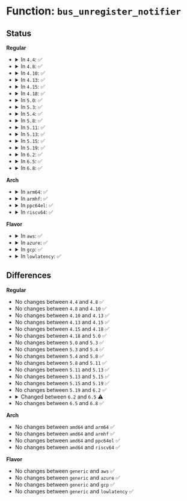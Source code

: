 # Function: <code>bus_unregister_notifier</code>

## Status
<b>Regular</b>
<ul>
<li>
<details>
<summary>In <code>4.4</code>: ✅</summary>

```c
int bus_unregister_notifier(struct bus_type *bus, struct notifier_block *nb);
```

**Collision:** Unique Global

**Inline:** No

**Transformation:** False

**Instances:**

```
In drivers/base/bus.c (ffffffff8154a5e0)
Location: drivers/base/bus.c:993
Inline: False
Direct callers:
  - drivers/input/serio/i8042.c:i8042_exit
  - drivers/i2c/i2c-dev.c:i2c_dev_exit
```
**Symbols:**

```
ffffffff8154a5e0-ffffffff8154a5fe: bus_unregister_notifier (STB_GLOBAL)
```
</details>
</li>
<li>
<details>
<summary>In <code>4.8</code>: ✅</summary>

```c
int bus_unregister_notifier(struct bus_type *bus, struct notifier_block *nb);
```

**Collision:** Unique Global

**Inline:** No

**Transformation:** False

**Instances:**

```
In drivers/base/bus.c (ffffffff8159c210)
Location: drivers/base/bus.c:992
Inline: False
Direct callers:
  - drivers/input/serio/i8042.c:i8042_exit
  - drivers/i2c/i2c-dev.c:i2c_dev_exit
```
**Symbols:**

```
ffffffff8159c210-ffffffff8159c22e: bus_unregister_notifier (STB_GLOBAL)
```
</details>
</li>
<li>
<details>
<summary>In <code>4.10</code>: ✅</summary>

```c
int bus_unregister_notifier(struct bus_type *bus, struct notifier_block *nb);
```

**Collision:** Unique Global

**Inline:** No

**Transformation:** False

**Instances:**

```
In drivers/base/bus.c (ffffffff815ca770)
Location: drivers/base/bus.c:992
Inline: False
Direct callers:
  - drivers/input/serio/i8042.c:i8042_exit
  - drivers/i2c/i2c-dev.c:i2c_dev_exit
```
**Symbols:**

```
ffffffff815ca770-ffffffff815ca78e: bus_unregister_notifier (STB_GLOBAL)
```
</details>
</li>
<li>
<details>
<summary>In <code>4.13</code>: ✅</summary>

```c
int bus_unregister_notifier(struct bus_type *bus, struct notifier_block *nb);
```

**Collision:** Unique Global

**Inline:** No

**Transformation:** False

**Instances:**

```
In drivers/base/bus.c (ffffffff815df440)
Location: drivers/base/bus.c:951
Inline: False
Direct callers:
  - drivers/iommu/iommu.c:bus_set_iommu
  - drivers/input/serio/i8042.c:i8042_exit
  - drivers/i2c/i2c-dev.c:i2c_dev_exit
```
**Symbols:**

```
ffffffff815df440-ffffffff815df45e: bus_unregister_notifier (STB_GLOBAL)
```
</details>
</li>
<li>
<details>
<summary>In <code>4.15</code>: ✅</summary>

```c
int bus_unregister_notifier(struct bus_type *bus, struct notifier_block *nb);
```

**Collision:** Unique Global

**Inline:** No

**Transformation:** False

**Instances:**

```
In drivers/base/bus.c (ffffffff81646470)
Location: drivers/base/bus.c:951
Inline: False
Direct callers:
  - drivers/iommu/iommu.c:bus_set_iommu
  - drivers/input/serio/i8042.c:i8042_exit
  - drivers/i2c/i2c-dev.c:i2c_dev_exit
```
**Symbols:**

```
ffffffff81646470-ffffffff8164648e: bus_unregister_notifier (STB_GLOBAL)
```
</details>
</li>
<li>
<details>
<summary>In <code>4.18</code>: ✅</summary>

```c
int bus_unregister_notifier(struct bus_type *bus, struct notifier_block *nb);
```

**Collision:** Unique Global

**Inline:** No

**Transformation:** False

**Instances:**

```
In drivers/base/bus.c (ffffffff81681950)
Location: drivers/base/bus.c:949
Inline: False
Direct callers:
  - drivers/iommu/iommu.c:bus_set_iommu
  - drivers/iommu/dmar.c:dmar_free_unused_resources
  - drivers/usb/core/usb.c:usb_exit
  - drivers/usb/core/usb.c:usb_init
  - drivers/input/serio/i8042.c:i8042_exit
  - drivers/i2c/i2c-dev.c:i2c_dev_exit
```
**Symbols:**

```
ffffffff81681950-ffffffff8168196e: bus_unregister_notifier (STB_GLOBAL)
```
</details>
</li>
<li>
<details>
<summary>In <code>5.0</code>: ✅</summary>

```c
int bus_unregister_notifier(struct bus_type *bus, struct notifier_block *nb);
```

**Collision:** Unique Global

**Inline:** No

**Transformation:** False

**Instances:**

```
In drivers/base/bus.c (ffffffff816a13f0)
Location: drivers/base/bus.c:956
Inline: False
Direct callers:
  - drivers/iommu/iommu.c:bus_set_iommu
  - drivers/iommu/dmar.c:dmar_free_unused_resources
  - drivers/usb/core/usb.c:usb_exit
  - drivers/usb/core/usb.c:usb_init
  - drivers/input/serio/i8042.c:i8042_exit
  - drivers/i2c/i2c-dev.c:i2c_dev_exit
```
**Symbols:**

```
ffffffff816a13f0-ffffffff816a140e: bus_unregister_notifier (STB_GLOBAL)
```
</details>
</li>
<li>
<details>
<summary>In <code>5.3</code>: ✅</summary>

```c
int bus_unregister_notifier(struct bus_type *bus, struct notifier_block *nb);
```

**Collision:** Unique Global

**Inline:** No

**Transformation:** False

**Instances:**

```
In drivers/base/bus.c (ffffffff816da1c0)
Location: drivers/base/bus.c:930
Inline: False
Direct callers:
  - drivers/iommu/iommu.c:bus_set_iommu
  - drivers/iommu/dmar.c:dmar_free_unused_resources
  - drivers/usb/core/usb.c:usb_exit
  - drivers/usb/core/usb.c:usb_init
  - drivers/input/serio/i8042.c:i8042_exit
  - drivers/i2c/i2c-dev.c:i2c_dev_exit
```
**Symbols:**

```
ffffffff816da1c0-ffffffff816da1de: bus_unregister_notifier (STB_GLOBAL)
```
</details>
</li>
<li>
<details>
<summary>In <code>5.4</code>: ✅</summary>

```c
int bus_unregister_notifier(struct bus_type *bus, struct notifier_block *nb);
```

**Collision:** Unique Global

**Inline:** No

**Transformation:** False

**Instances:**

```
In drivers/base/bus.c (ffffffff816fe170)
Location: drivers/base/bus.c:906
Inline: False
Direct callers:
  - drivers/iommu/iommu.c:bus_set_iommu
  - drivers/iommu/dmar.c:dmar_free_unused_resources
  - drivers/usb/core/usb.c:usb_exit
  - drivers/usb/core/usb.c:usb_init
  - drivers/input/serio/i8042.c:i8042_exit
  - drivers/i2c/i2c-dev.c:i2c_dev_exit
```
**Symbols:**

```
ffffffff816fe170-ffffffff816fe18e: bus_unregister_notifier (STB_GLOBAL)
```
</details>
</li>
<li>
<details>
<summary>In <code>5.8</code>: ✅</summary>

```c
int bus_unregister_notifier(struct bus_type *bus, struct notifier_block *nb);
```

**Collision:** Unique Global

**Inline:** No

**Transformation:** False

**Instances:**

```
In drivers/base/bus.c (ffffffff817b74c0)
Location: drivers/base/bus.c:907
Inline: False
Direct callers:
  - drivers/iommu/iommu.c:bus_set_iommu
  - drivers/iommu/intel/dmar.c:dmar_free_unused_resources
  - drivers/vfio/pci/vfio_pci.c:vfio_pci_remove
  - drivers/usb/core/usb.c:usb_exit
  - drivers/usb/core/usb.c:usb_init
  - drivers/input/serio/i8042.c:i8042_exit
  - drivers/i2c/i2c-dev.c:i2c_dev_exit
```
**Symbols:**

```
ffffffff817b74c0-ffffffff817b74de: bus_unregister_notifier (STB_GLOBAL)
```
</details>
</li>
<li>
<details>
<summary>In <code>5.11</code>: ✅</summary>

```c
int bus_unregister_notifier(struct bus_type *bus, struct notifier_block *nb);
```

**Collision:** Unique Global

**Inline:** No

**Transformation:** False

**Instances:**

```
In drivers/base/bus.c (ffffffff817cc1e0)
Location: drivers/base/bus.c:907
Inline: False
Direct callers:
  - drivers/iommu/intel/dmar.c:dmar_free_unused_resources
  - drivers/iommu/iommu.c:bus_set_iommu
  - drivers/vfio/pci/vfio_pci.c:vfio_pci_remove
  - drivers/usb/core/usb.c:usb_exit
  - drivers/usb/core/usb.c:usb_init
  - drivers/input/serio/i8042.c:i8042_exit
  - drivers/i2c/i2c-dev.c:i2c_dev_exit
```
**Symbols:**

```
ffffffff817cc1e0-ffffffff817cc1fe: bus_unregister_notifier (STB_GLOBAL)
```
</details>
</li>
<li>
<details>
<summary>In <code>5.13</code>: ✅</summary>

```c
int bus_unregister_notifier(struct bus_type *bus, struct notifier_block *nb);
```

**Collision:** Unique Global

**Inline:** No

**Transformation:** False

**Instances:**

```
In drivers/base/bus.c (ffffffff817afb50)
Location: drivers/base/bus.c:890
Inline: False
Direct callers:
  - drivers/iommu/intel/dmar.c:dmar_free_unused_resources
  - drivers/iommu/iommu.c:bus_set_iommu
  - drivers/vfio/pci/vfio_pci.c:vfio_pci_remove
  - drivers/vfio/pci/vfio_pci.c:vfio_pci_probe
  - drivers/usb/core/usb.c:usb_exit
  - drivers/usb/core/usb.c:usb_init
  - drivers/input/serio/i8042.c:i8042_exit
  - drivers/i2c/i2c-dev.c:i2c_dev_exit
```
**Symbols:**

```
ffffffff817afb50-ffffffff817afb6e: bus_unregister_notifier (STB_GLOBAL)
```
</details>
</li>
<li>
<details>
<summary>In <code>5.15</code>: ✅</summary>

```c
int bus_unregister_notifier(struct bus_type *bus, struct notifier_block *nb);
```

**Collision:** Unique Global

**Inline:** No

**Transformation:** False

**Instances:**

```
In drivers/base/bus.c (ffffffff81838cd0)
Location: drivers/base/bus.c:886
Inline: False
Direct callers:
  - drivers/iommu/intel/dmar.c:dmar_free_unused_resources
  - drivers/iommu/iommu.c:bus_set_iommu
  - drivers/vfio/pci/vfio_pci_core.c:vfio_pci_core_unregister_device
  - drivers/vfio/pci/vfio_pci_core.c:vfio_pci_core_register_device
  - drivers/usb/core/usb.c:usb_exit
  - drivers/usb/core/usb.c:usb_init
  - drivers/input/serio/i8042.c:i8042_exit
  - drivers/i2c/i2c-dev.c:i2c_dev_exit
```
**Symbols:**

```
ffffffff81838cd0-ffffffff81838cee: bus_unregister_notifier (STB_GLOBAL)
```
</details>
</li>
<li>
<details>
<summary>In <code>5.19</code>: ✅</summary>

```c
int bus_unregister_notifier(struct bus_type *bus, struct notifier_block *nb);
```

**Collision:** Unique Global

**Inline:** No

**Transformation:** False

**Instances:**

```
In drivers/base/bus.c (ffffffff8197b200)
Location: drivers/base/bus.c:888
Inline: False
Direct callers:
  - drivers/iommu/intel/dmar.c:dmar_free_unused_resources
  - drivers/iommu/iommu.c:bus_set_iommu
  - drivers/vfio/pci/vfio_pci_core.c:vfio_pci_core_unregister_device
  - drivers/vfio/pci/vfio_pci_core.c:vfio_pci_core_register_device
  - drivers/usb/core/usb.c:usb_exit
  - drivers/usb/core/usb.c:usb_init
  - drivers/input/serio/i8042.c:i8042_exit
  - drivers/i2c/i2c-dev.c:i2c_dev_exit
```
**Symbols:**

```
ffffffff8197b200-ffffffff8197b226: bus_unregister_notifier (STB_GLOBAL)
```
</details>
</li>
<li>
<details>
<summary>In <code>6.2</code>: ✅</summary>

```c
int bus_unregister_notifier(struct bus_type *bus, struct notifier_block *nb);
```

**Collision:** Unique Global

**Inline:** No

**Transformation:** False

**Instances:**

```
In drivers/base/bus.c (ffffffff81ae8240)
Location: drivers/base/bus.c:888
Inline: False
Direct callers:
  - drivers/iommu/intel/dmar.c:dmar_free_unused_resources
  - drivers/usb/core/usb.c:usb_exit
  - drivers/usb/core/usb.c:usb_init
  - drivers/input/serio/i8042.c:i8042_exit
  - drivers/i2c/i2c-dev.c:i2c_dev_exit
```
**Symbols:**

```
ffffffff81ae8240-ffffffff81ae8266: bus_unregister_notifier (STB_GLOBAL)
```
</details>
</li>
<li>
<details>
<summary>In <code>6.5</code>: ✅</summary>

```c
int bus_unregister_notifier(const struct bus_type *bus, struct notifier_block *nb);
```

**Collision:** Unique Global

**Inline:** No

**Transformation:** False

**Instances:**

```
In drivers/base/bus.c (ffffffff81b36a60)
Location: drivers/base/bus.c:967
Inline: False
Direct callers:
  - drivers/iommu/intel/dmar.c:dmar_free_unused_resources
  - drivers/usb/core/usb.c:usb_exit
  - drivers/usb/core/usb.c:usb_init
  - drivers/input/serio/i8042.c:i8042_exit
  - drivers/i2c/i2c-dev.c:i2c_dev_exit
```
**Symbols:**

```
ffffffff81b36a60-ffffffff81b36aaf: bus_unregister_notifier (STB_GLOBAL)
```
</details>
</li>
<li>
<details>
<summary>In <code>6.8</code>: ✅</summary>

```c
int bus_unregister_notifier(const struct bus_type *bus, struct notifier_block *nb);
```

**Collision:** Unique Global

**Inline:** No

**Transformation:** False

**Instances:**

```
In drivers/base/bus.c (ffffffff81b8e480)
Location: drivers/base/bus.c:967
Inline: False
Direct callers:
  - drivers/iommu/intel/dmar.c:dmar_free_unused_resources
  - drivers/usb/core/usb.c:usb_exit
  - drivers/usb/core/usb.c:usb_init
  - drivers/input/serio/i8042.c:i8042_exit
  - drivers/i2c/i2c-dev.c:i2c_dev_exit
```
**Symbols:**

```
ffffffff81b8e480-ffffffff81b8e4cf: bus_unregister_notifier (STB_GLOBAL)
```
</details>
</li>
</ul>
<b>Arch</b>
<ul>
<li>
<details>
<summary>In <code>arm64</code>: ✅</summary>

```c
int bus_unregister_notifier(struct bus_type *bus, struct notifier_block *nb);
```

**Collision:** Unique Global

**Inline:** No

**Transformation:** False

**Instances:**

```
In drivers/base/bus.c (ffff8000108e9118)
Location: drivers/base/bus.c:906
Inline: False
Direct callers:
  - drivers/iommu/iommu.c:bus_set_iommu
  - drivers/usb/core/usb.c:usb_exit
  - drivers/usb/core/usb.c:usb_init
  - drivers/i2c/i2c-dev.c:i2c_dev_exit
```
**Symbols:**

```
ffff8000108e9118-ffff8000108e9150: bus_unregister_notifier (STB_GLOBAL)
```
</details>
</li>
<li>
<details>
<summary>In <code>armhf</code>: ✅</summary>

```c
int bus_unregister_notifier(struct bus_type *bus, struct notifier_block *nb);
```

**Collision:** Unique Global

**Inline:** No

**Transformation:** False

**Instances:**

```
In drivers/base/bus.c (c09d742c)
Location: drivers/base/bus.c:906
Inline: False
Direct callers:
  - drivers/bus/ti-sysc.c:sysc_exit
  - drivers/iommu/iommu.c:bus_set_iommu
  - drivers/usb/core/usb.c:usb_exit
  - drivers/usb/core/usb.c:usb_init
  - drivers/i2c/i2c-dev.c:i2c_dev_exit
```
**Symbols:**

```
c09d742c-c09d7450: bus_unregister_notifier (STB_GLOBAL)
```
</details>
</li>
<li>
<details>
<summary>In <code>ppc64el</code>: ✅</summary>

```c
int bus_unregister_notifier(struct bus_type *bus, struct notifier_block *nb);
```

**Collision:** Unique Global

**Inline:** No

**Transformation:** False

**Instances:**

```
In drivers/base/bus.c (c00000000097f950)
Location: drivers/base/bus.c:906
Inline: False
Direct callers:
  - drivers/iommu/iommu.c:bus_set_iommu
  - drivers/usb/core/usb.c:usb_exit
  - drivers/usb/core/usb.c:usb_init
  - drivers/input/serio/i8042.c:i8042_exit
  - drivers/i2c/i2c-dev.c:i2c_dev_exit
```
**Symbols:**

```
c00000000097f950-c00000000097f98c: bus_unregister_notifier (STB_GLOBAL)
```
</details>
</li>
<li>
<details>
<summary>In <code>riscv64</code>: ✅</summary>

```c
int bus_unregister_notifier(struct bus_type *bus, struct notifier_block *nb);
```

**Collision:** Unique Global

**Inline:** No

**Transformation:** False

**Instances:**

```
In drivers/base/bus.c (ffffffe00057d0a8)
Location: drivers/base/bus.c:906
Inline: False
Direct callers:
  - drivers/usb/core/usb.c:usb_exit
  - drivers/usb/core/usb.c:usb_init
  - drivers/i2c/i2c-dev.c:i2c_dev_exit
```
**Symbols:**

```
ffffffe00057d0a8-ffffffe00057d0e0: bus_unregister_notifier (STB_GLOBAL)
```
</details>
</li>
</ul>
<b>Flavor</b>
<ul>
<li>
<details>
<summary>In <code>aws</code>: ✅</summary>

```c
int bus_unregister_notifier(struct bus_type *bus, struct notifier_block *nb);
```

**Collision:** Unique Global

**Inline:** No

**Transformation:** False

**Instances:**

```
In drivers/base/bus.c (ffffffff816c3960)
Location: drivers/base/bus.c:906
Inline: False
Direct callers:
  - drivers/iommu/iommu.c:bus_set_iommu
  - drivers/iommu/dmar.c:dmar_free_unused_resources
  - drivers/usb/core/usb.c:usb_exit
  - drivers/usb/core/usb.c:usb_init
  - drivers/input/serio/i8042.c:i8042_exit
```
**Symbols:**

```
ffffffff816c3960-ffffffff816c397e: bus_unregister_notifier (STB_GLOBAL)
```
</details>
</li>
<li>
<details>
<summary>In <code>azure</code>: ✅</summary>

```c
int bus_unregister_notifier(struct bus_type *bus, struct notifier_block *nb);
```

**Collision:** Unique Global

**Inline:** No

**Transformation:** False

**Instances:**

```
In drivers/base/bus.c (ffffffff8169ec10)
Location: drivers/base/bus.c:906
Inline: False
Direct callers:
  - drivers/iommu/iommu.c:bus_set_iommu
  - drivers/iommu/dmar.c:dmar_free_unused_resources
  - drivers/usb/core/usb.c:usb_exit
  - drivers/usb/core/usb.c:usb_init
  - drivers/input/serio/i8042.c:i8042_exit
```
**Symbols:**

```
ffffffff8169ec10-ffffffff8169ec2e: bus_unregister_notifier (STB_GLOBAL)
```
</details>
</li>
<li>
<details>
<summary>In <code>gcp</code>: ✅</summary>

```c
int bus_unregister_notifier(struct bus_type *bus, struct notifier_block *nb);
```

**Collision:** Unique Global

**Inline:** No

**Transformation:** False

**Instances:**

```
In drivers/base/bus.c (ffffffff816f1e30)
Location: drivers/base/bus.c:906
Inline: False
Direct callers:
  - drivers/iommu/iommu.c:bus_set_iommu
  - drivers/iommu/dmar.c:dmar_free_unused_resources
  - drivers/usb/core/usb.c:usb_exit
  - drivers/usb/core/usb.c:usb_init
  - drivers/input/serio/i8042.c:i8042_exit
  - drivers/i2c/i2c-dev.c:i2c_dev_exit
```
**Symbols:**

```
ffffffff816f1e30-ffffffff816f1e4e: bus_unregister_notifier (STB_GLOBAL)
```
</details>
</li>
<li>
<details>
<summary>In <code>lowlatency</code>: ✅</summary>

```c
int bus_unregister_notifier(struct bus_type *bus, struct notifier_block *nb);
```

**Collision:** Unique Global

**Inline:** No

**Transformation:** False

**Instances:**

```
In drivers/base/bus.c (ffffffff8170c670)
Location: drivers/base/bus.c:906
Inline: False
Direct callers:
  - drivers/iommu/iommu.c:bus_set_iommu
  - drivers/iommu/dmar.c:dmar_free_unused_resources
  - drivers/usb/core/usb.c:usb_exit
  - drivers/usb/core/usb.c:usb_init
  - drivers/input/serio/i8042.c:i8042_exit
  - drivers/i2c/i2c-dev.c:i2c_dev_exit
```
**Symbols:**

```
ffffffff8170c670-ffffffff8170c68e: bus_unregister_notifier (STB_GLOBAL)
```
</details>
</li>
</ul>

## Differences
<b>Regular</b>
<ul>
<li>
No changes between <code>4.4</code> and <code>4.8</code> ✅
</li>
<li>
No changes between <code>4.8</code> and <code>4.10</code> ✅
</li>
<li>
No changes between <code>4.10</code> and <code>4.13</code> ✅
</li>
<li>
No changes between <code>4.13</code> and <code>4.15</code> ✅
</li>
<li>
No changes between <code>4.15</code> and <code>4.18</code> ✅
</li>
<li>
No changes between <code>4.18</code> and <code>5.0</code> ✅
</li>
<li>
No changes between <code>5.0</code> and <code>5.3</code> ✅
</li>
<li>
No changes between <code>5.3</code> and <code>5.4</code> ✅
</li>
<li>
No changes between <code>5.4</code> and <code>5.8</code> ✅
</li>
<li>
No changes between <code>5.8</code> and <code>5.11</code> ✅
</li>
<li>
No changes between <code>5.11</code> and <code>5.13</code> ✅
</li>
<li>
No changes between <code>5.13</code> and <code>5.15</code> ✅
</li>
<li>
No changes between <code>5.15</code> and <code>5.19</code> ✅
</li>
<li>
No changes between <code>5.19</code> and <code>6.2</code> ✅
</li>
<li>
<details>
<summary>Changed between <code>6.2</code> and <code>6.5</code> ⚠️</summary>
<ul>
<li>
<b>Param type changed. </b>
<code>struct bus_type *bus</code> ➡️ <code>const struct bus_type *bus</code>
</li>
</ul>
</details>
</li>
<li>
No changes between <code>6.5</code> and <code>6.8</code> ✅
</li>
</ul>
<b>Arch</b>
<ul>
<li>
No changes between <code>amd64</code> and <code>arm64</code> ✅
</li>
<li>
No changes between <code>amd64</code> and <code>armhf</code> ✅
</li>
<li>
No changes between <code>amd64</code> and <code>ppc64el</code> ✅
</li>
<li>
No changes between <code>amd64</code> and <code>riscv64</code> ✅
</li>
</ul>
<b>Flavor</b>
<ul>
<li>
No changes between <code>generic</code> and <code>aws</code> ✅
</li>
<li>
No changes between <code>generic</code> and <code>azure</code> ✅
</li>
<li>
No changes between <code>generic</code> and <code>gcp</code> ✅
</li>
<li>
No changes between <code>generic</code> and <code>lowlatency</code> ✅
</li>
</ul>
